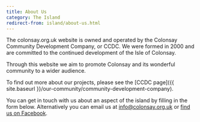 ```yaml
---
title: About Us
category: The Island
redirect-from: island/about-us.html
---
```


The colonsay.org.uk website is owned and operated by the Colonsay Community Development Company, or CCDC. We were formed in 2000 and are committed to the continued development of the Isle of Colonsay.

Through this website we aim to promote Colonsay and its wonderful community to a wider audience.

To find out more about our projects, please see the [CCDC page]({{ site.baseurl }}/our-community/community-development-company).

You can get in touch with us about an aspect of the island by filling in the form below. Alternatively you can email us at <info@colonsay.org.uk> or [find us on Facebook](https://www.facebook.com/Friends-of-Colonsay-155213141193434/).